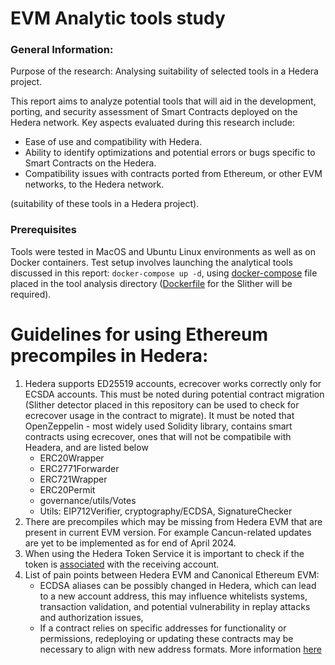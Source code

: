 # EVM Analytic tools study
### General Information:
Purpose of the research: Analysing suitability of selected  tools in a Hedera project.

This report aims to analyze potential tools that will aid in the development, porting, and security assessment
of Smart Contracts deployed on the Hedera network. Key aspects evaluated during this research include:
- Ease of use and compatibility with Hedera.
- Ability to identify optimizations and potential errors or bugs specific to Smart Contracts on the Hedera.
- Compatibility issues with contracts ported from Ethereum, or other EVM networks, to the Hedera network.

(suitability of these tools in a Hedera project).
### Prerequisites
Tools were tested in MacOS and Ubuntu Linux environments as well as on Docker containers. Test setup involves
launching the analytical tools discussed in this report: `docker-compose up -d`, using
  [docker-compose](slither/docker-compose.yaml) file placed in the tool analysis directory ([Dockerfile](slither/Dockerfile) for the Slither will be required).

# Guidelines for using Ethereum precompiles in Hedera:
1. Hedera supports ED25519 accounts, ecrecover works correctly only for ECSDA accounts. This must be noted during potential
   contract migration (Slither detector placed in this repository can be used to check for ecrecover usage in the contract to
   migrate). It must be noted that OpenZeppelin - most widely used Solidity library, contains smart contracts using ecrecover,
   ones that will not be compatibile with Headera, and are listed below 
    - ERC20Wrapper
    - ERC2771Forwarder
    - ERC721Wrapper
    - ERC20Permit
    - governance/utils/Votes
    - Utils: EIP712Verifier, cryptography/ECDSA, SignatureChecker
2. There are precompiles which may be missing from Hedera EVM that are present in current EVM version.
   For example Cancun-related updates are yet to be implemented as for end of April 2024.
3. When using the Hedera Token Service it is important to check if the token is
   [associated](https://docs.hedera.com/hedera/sdks-and-apis/sdks/token-service/associate-tokens-to-an-account) with the receiving account.
4. List of pain points between Hedera EVM and Canonical Ethereum EVM:
    - ECDSA aliases can be possibly changed in Hedera, which can lead to a new account address, this may influence whitelists
      systems, transaction validation, and potential vulnerability in replay attacks and authorization issues,
    - If a contract relies on specific addresses for functionality or permissions, redeploying or updating these contracts
      may be necessary to align with new address formats.
      More information [here](https://medium.com/@Arkhia/creating-an-ecdsa-based-account-with-an-alias-on-hedera-5d5d8b2cc1e9)
